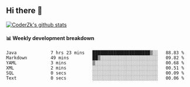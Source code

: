 ## Hi there 👋

[![CoderZk's github stats](https://github-readme-stats.vercel.app/api?username=zhoukuo123&show_icons=true&count_private=true)](https://github.com/anuraghazra/github-readme-stats)

#### :bar_chart: Weekly development breakdown

<!--START_SECTION:waka-->

```text
Java             7 hrs 23 mins   ██████████████████████▒░░   88.83 %
Markdown         49 mins         ██▒░░░░░░░░░░░░░░░░░░░░░░   09.82 %
YAML             3 mins          ▒░░░░░░░░░░░░░░░░░░░░░░░░   00.68 %
XML              2 mins          ░░░░░░░░░░░░░░░░░░░░░░░░░   00.51 %
SQL              0 secs          ░░░░░░░░░░░░░░░░░░░░░░░░░   00.09 %
Text             0 secs          ░░░░░░░░░░░░░░░░░░░░░░░░░   00.06 %
```

<!--END_SECTION:waka-->
